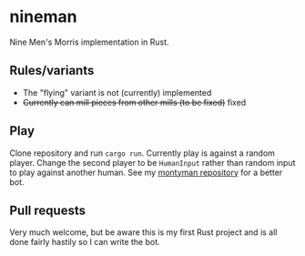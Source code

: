 # nineman
Nine Men's Morris implementation in Rust.

## Rules/variants
* The "flying" variant is not (currently) implemented
* ~~Currently can mill pieces from other mills (to be fixed)~~ fixed

## Play
Clone repository and run `cargo run`. Currently play is against a random player.
Change the second player to be `HumanInput` rather than random input to play against another human.
See my [montyman repository](https://github.com/UsAndRufus/montyman) for a better bot.

## Pull requests
Very much welcome, but be aware this is my first Rust project and is all done fairly hastily so I can write the bot.
